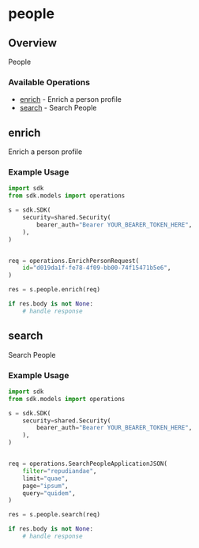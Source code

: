 # people

## Overview

People

### Available Operations

* [enrich](#enrich) - Enrich a person profile
* [search](#search) - Search People

## enrich

Enrich a person profile

### Example Usage

```python
import sdk
from sdk.models import operations

s = sdk.SDK(
    security=shared.Security(
        bearer_auth="Bearer YOUR_BEARER_TOKEN_HERE",
    ),
)


req = operations.EnrichPersonRequest(
    id="d019da1f-fe78-4f09-bb00-74f15471b5e6",
)

res = s.people.enrich(req)

if res.body is not None:
    # handle response
```

## search

Search People

### Example Usage

```python
import sdk
from sdk.models import operations

s = sdk.SDK(
    security=shared.Security(
        bearer_auth="Bearer YOUR_BEARER_TOKEN_HERE",
    ),
)


req = operations.SearchPeopleApplicationJSON(
    filter="repudiandae",
    limit="quae",
    page="ipsum",
    query="quidem",
)

res = s.people.search(req)

if res.body is not None:
    # handle response
```
